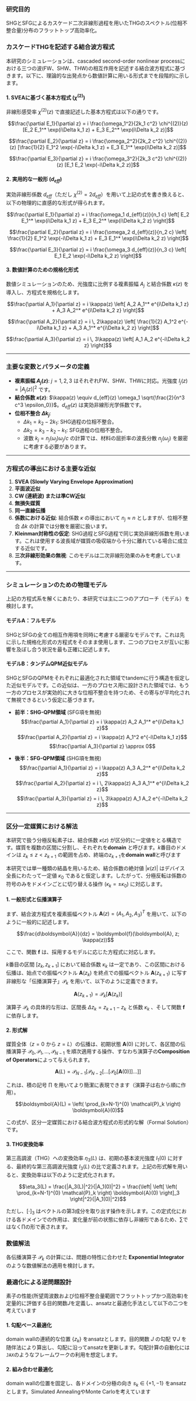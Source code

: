 ### **研究目的**
SHGとSFGによるカスケード二次非線形過程を用いたTHGのスペクトル(位相不整合量)分布のフラットトップ高効率化。

### **カスケードTHGを記述する結合波方程式**

本研究のシミュレーションは、cascaded second-order nonlinear processにおける三つの波(FW、SHW、THW)の相互作用を記述する結合波方程式に基づきます。以下に、理論的な出発点から数値計算に用いる形式までを段階的に示します。

#### **1. SVEAに基づく基本方程式 ($\chi^{(2)}$)**

非線形感受率 $\chi^{(2)}(z)$ で直接記述した基本方程式は以下の通りです。

$$\frac{\partial E_1}{\partial z} = i \frac{\omega_1^2}{2k_1 c^2} \chi^{(2)}(z) [E_2 E_1^* \exp(i\Delta k_1 z) + E_3 E_2^* \exp(i\Delta k_2 z)]$$

$$\frac{\partial E_2}{\partial z} = i \frac{\omega_2^2}{2k_2 c^2} \chi^{(2)}(z) [\frac{1}{2} E_1^2 \exp(-i\Delta k_1 z) + E_3 E_1^* \exp(i\Delta k_2 z)]$$

$$\frac{\partial E_3}{\partial z} = i \frac{\omega_3^2}{2k_3 c^2} \chi^{(2)}(z) [E_1 E_2 \exp(-i\Delta k_2 z)]$$

#### **2. 実用的な一般形 ($d_{eff}$)**

実効非線形係数 $d_{eff}$（ただし $\chi^{(2)} = 2d_{eff}$）を用いて上記の式を書き換えると、以下の物理的に直感的な形式が得られます。

$$\frac{\partial E_1}{\partial z} = i \frac{\omega_1 d_{eff}(z)}{n_1 c} \left[ E_2 E_1^* \exp(i\Delta k_1 z) + E_3 E_2^* \exp(i\Delta k_2 z) \right]$$

$$\frac{\partial E_2}{\partial z} = i \frac{\omega_2 d_{eff}(z)}{n_2 c} \left[ \frac{1}{2} E_1^2 \exp(-i\Delta k_1 z) + E_3 E_1^* \exp(i\Delta k_2 z) \right]$$

$$\frac{\partial E_3}{\partial z} = i \frac{\omega_3 d_{eff}(z)}{n_3 c} \left[ E_1 E_2 \exp(-i\Delta k_2 z) \right]$$

#### **3. 数値計算のための規格化形式**

数値シミュレーションのため、光強度に比例する複素振幅 $A_j$ と結合係数 $\kappa(z)$ を導入し、方程式を規格化します。

$$\frac{\partial A_1}{\partial z} = i \kappa(z) \left[ A_2 A_1^* e^{i\Delta k_1 z} + A_3 A_2^* e^{i\Delta k_2 z} \right]$$

$$\frac{\partial A_2}{\partial z} = i \, 2\kappa(z) \left[ \frac{1}{2} A_1^2 e^{-i\Delta k_1 z} + A_3 A_1^* e^{i\Delta k_2 z} \right]$$

$$\frac{\partial A_3}{\partial z} = i \, 3\kappa(z) \left[ A_1 A_2 e^{-i\Delta k_2 z} \right]$$

---

### **主要な変数とパラメータの定義**

* **複素振幅 $A_j(z)$**: $j=1, 2, 3$ はそれぞれFW、SHW、THWに対応。光強度 $I_j(z) = |A_j(z)|^2$ です。
* **結合係数 $\kappa(z)$**: $\kappa(z) \equiv d_{eff}(z) \omega_1 \sqrt{\frac{2}{n^3 c^3 \epsilon_0}}$。$d_{eff}(z)$ は実効非線形光学係数です。
* **位相不整合 $\Delta k_j$**:
    * $\Delta k_1 = k_2 - 2k_1$: SHG過程の位相不整合。
    * $\Delta k_2 = k_3 - k_2 - k_1$: SFG過程の位相不整合。
    * 波数 $k_j = n_j(\omega_j)\omega_j/c$ の計算では、材料の屈折率の波長分散 $n_j(\omega_j)$ を厳密に考慮する必要があります。

---

### **方程式の導出における主要な近似**

1.  **SVEA (Slowly Varying Envelope Approximation)**
2.  **平面波近似**
3.  **CW (連続波) または準CW近似**
4.  **無損失媒質**
5.  **同一直線伝播**
6.  **係数における近似**: 結合係数 $\kappa$ の導出において $n_j \approx n$ としますが、位相不整合 $\Delta k$ の計算では分散を厳密に扱います。
7.  **Kleinman対称性の仮定**: SHG過程とSFG過程で同じ実効非線形係数を用います。これは使用する波長域が媒質の吸収端から十分に離れている場合に成立する近似です。
8.  **三次非線形効果の無視**: このモデルは二次非線形効果のみを考慮しています。

---

### **シミュレーションのための物理モデル**

上記の方程式系を解くにあたり、本研究では主に二つのアプローチ（モデル）を検討します。

#### **モデルA：フルモデル**

SHGとSFGの全ての相互作用項を同時に考慮する厳密なモデルです。これは先に示した規格化形式の方程式をそのまま使用します、二つのプロセスが互いに影響を及ぼし合う状況を最も正確に記述します。

#### **モデルB：タンデムQPM近似モデル**

SHGとSFGのQPMをそれぞれに最適化された領域でtandemに行う構造を仮定した近似モデルです。この近似は、一方のプロセス用に設計された領域では、もう一方のプロセスが実効的に大きな位相不整合を持つため、その寄与が平均化されて無視できるという仮定に基づきます。

* **前半：SHG-QPM領域** (SFG項を無視)
    $$\frac{\partial A_1}{\partial z} = i \kappa(z) A_2 A_1^* e^{i\Delta k_1 z}$$
    $$\frac{\partial A_2}{\partial z} = i \kappa(z) A_1^2 e^{-i\Delta k_1 z}$$
    $$\frac{\partial A_3}{\partial z} \approx 0$$

* **後半：SFG-QPM領域** (SHG項を無視)
    $$\frac{\partial A_1}{\partial z} = i \kappa(z) A_3 A_2^* e^{i\Delta k_2 z}$$
    $$\frac{\partial A_2}{\partial z} = i \, 2\kappa(z) A_3 A_1^* e^{i\Delta k_2 z}$$
    $$\frac{\partial A_3}{\partial z} = i \, 3\kappa(z) A_1 A_2 e^{-i\Delta k_2 z}$$

---

### **区分一定媒質における解法**

本研究で扱う分極反転素子は、結合係数 $\kappa(z)$ が区分的に一定値をとる構造です。媒質を複数の区間に分割し、それぞれを**domain** と呼びます。$k$番目のドメインは $z_k \le z < z_{k+1}$ の範囲を占め、終端の$z_{k+1}$を**domain wall**と呼びます

本研究では単一種類の結晶を用いるため、結合係数の絶対値 $|\kappa(z)|$ はデバイス全長にわたって一定値 $\kappa_0$ であると仮定します。したがって、分極反転は係数の符号のみをドメインごとに切り替える操作 ($\kappa_k = \pm \kappa_0$) に対応します。

#### **1. 一般形式と伝播演算子**

まず、結合波方程式を複素振幅ベクトル $\boldsymbol{A}(z) = (A_1, A_2, A_3)^T$ を用いて、以下のように一般的に記述します。

$$\frac{d\boldsymbol{A}}{dz} = \boldsymbol{f}(\boldsymbol{A}, z; \kappa(z))$$

ここで、関数 $\boldsymbol{f}$ は、採用するモデルに応じた方程式に対応します。

$k$番目の区間 $[z_k, z_{k+1}]$ において結合係数 $\kappa_k$ は一定であり、この区間における伝播は、始点での振幅ベクトル $\boldsymbol{A}(z_k)$ を終点での振幅ベクトル $\boldsymbol{A}(z_{k+1})$ に写す非線形な「伝播演算子」$\mathcal{P}_k$ を用いて、以下のように定義できます。

$$\boldsymbol{A}(z_{k+1}) = \mathcal{P}_k \left[ \boldsymbol{A}(z_k) \right]$$

演算子 $\mathcal{P}_k$ の具体的な形は、区間長 $\Delta z_k = z_{k+1} - z_k$ と係数 $\kappa_k$ 、そして関数 $\boldsymbol{f}$ に依存します。

#### **2. 形式解**

媒質全体（$z=0$ から $z=L$）の伝播は、初期状態 $\boldsymbol{A}(0)$ に対して、各区間の伝播演算子 $\mathcal{P}_0, \mathcal{P}_1, \dots, \mathcal{P}_{N-1}$ を順次適用する操作、すなわち演算子の**Composition of Operators**によって与えられます。

$$\boldsymbol{A}(L) = \mathcal{P}_{N-1} \left[ \mathcal{P}_{N-2} \left[ \dots \left[ \mathcal{P}_0 \left[ \boldsymbol{A}(0) \right] \right] \dots \right] \right]$$

これは、積の記号 $\prod$ を用いてより簡潔に表現できます（演算子は右から順に作用）。

$$\boldsymbol{A}(L) = \left( \prod_{k=N-1}^{0} \mathcal{P}_k \right) \boldsymbol{A}(0)$$

この式が、区分一定媒質における結合波方程式の形式的な解（Formal Solution）です。

#### **3. THG変換効率**

第三高調波（THG）への変換効率 $\eta_3(L)$ は、初期の基本波光強度 $I_1(0)$ に対する、最終的な第三高調波光強度 $I_3(L)$ の比で定義されます。上記の形式解を用いると、変換効率は以下のように定式化されます。

$$\eta_3(L) = \frac{|A_3(L)|^2}{|A_1(0)|^2} = \frac{\left| \left[ \left( \prod_{k=N-1}^{0} \mathcal{P}_k \right) \boldsymbol{A}(0) \right]_3 \right|^2}{|A_1(0)|^2}$$

ただし、$[\cdot]_3$ はベクトルの第3成分を取り出す操作を示します。この定式化における各ドメインでの作用は、変化量が前の状態に依存し非線形であるため、$\sum$ではなく$\prod$の形で表されます。

### 数値解法

各伝播演算子 $\mathcal{P}_k$ の計算には、問題の特性に合わせた **Exponential Integrator** のような数値解法の適用を検討します。

### **最適化による逆問題設計**

素子の性能(所望周波数および位相不整合量範囲でフラットトップかつ高効率)を定量的に評価する目的関数$J$を定義し、ansatzと最適化手法として以下の二つを考えています

#### **1. 勾配ベース最適化**

domain wallの連続的な位置 $\{z_k\}$ をansatzとします。目的関数 $J$ の勾配 $\nabla J$ を随伴法により算出し、勾配に沿ってansatzを更新します。勾配計算の自動化には`JAX`のようなフレームワークの利用を想定します。

#### **2. 組み合わせ最適化**

domain wallの位置を固定し、各ドメインの分極の向き $s_k \in \{+1, -1\}$ をansatzとします。Simulated AnnealingやMonte Carloを考えています

